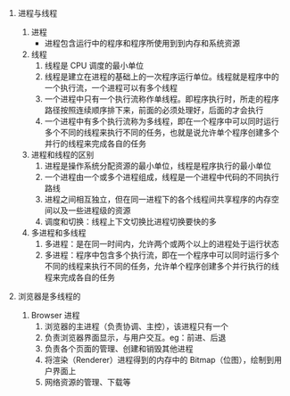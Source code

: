 <!--
 * @Descripttion: 
 * @version: 
 * @Author: Evildoer98
 * @Date: 2021-10-18 21:48:02
 * @LastEditors: Evildoer98
 * @LastEditTime: 2021-10-18 21:51:41
-->
<!--
 * @Descripttion: 
 * @version: 
 * @Author: Evildoer98
 * @Date: 2021-10-17 23:14:37
 * @LastEditors: Evildoer98
 * @LastEditTime: 2021-10-18 21:47:34
-->

1. 进程与线程
    1. 进程
        * 进程包含运行中的程序和程序所使用到到内存和系统资源
    2. 线程
        1. 线程是 CPU 调度的最小单位
        2. 线程是建立在进程的基础上的一次程序运行单位。线程就是程序中的一个执行流，一个进程可以有多个线程
        3. 一个进程中只有一个执行流称作单线程。即程序执行时，所走的程序路径按照连续顺序排下来，前面的必须处理好，后面的才会执行
        4. 一个进程中有多个执行流称为多线程，即在一个程序中可以同时运行多个不同的线程来执行不同的任务，也就是说允许单个程序创建多个并行的线程来完成各自的任务
    3. 进程和线程的区别
        1. 进程是操作系统分配资源的最小单位，线程是程序执行的最小单位
        2. 一个进程由一个或多个进程组成，线程是一个进程中代码的不同执行路线
        3. 进程之间相互独立，但在同一进程下的各个线程间共享程序的内存空间以及一些进程级的资源
        4. 调度和切换：线程上下文切换比进程切换要快的多
    4. 多进程和多线程
        1. 多进程：是在同一时间内，允许两个或两个以上的进程处于运行状态
        2. 多进程：程序中包含多个执行流，即在一个程序中可以同时运行多个不同的线程来执行不同的任务，允许单个程序创建多个并行执行的线程来完成各自的任务

2. 浏览器是多线程的
    1. Browser 进程
        1. 浏览器的主进程（负责协调、主控），该进程只有一个
        2. 负责浏览器界面显示，与用户交互。eg：前进、后退
        3. 负责各个页面的管理、创建和销毁其他进程
        4. 将渲染（Renderer）进程得到的内存中的 Bitmap（位图），绘制到用户界面上
        5. 网络资源的管理、下载等
        